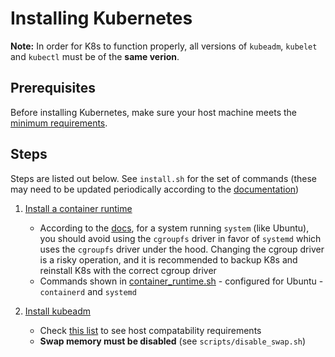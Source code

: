 # Installing Kubernetes

**Note:** In order for K8s to function properly, all versions of `kubeadm`, `kubelet` and `kubectl` must be of the **same verion**.

## Prerequisites

Before installing Kubernetes, make sure your host machine meets the [minimum requirements](https://kubernetes.io/docs/setup/production-environment/tools/kubeadm/install-kubeadm/#before-you-begin).

## Steps

Steps are listed out below. See `install.sh` for the set of commands (these may need to be updated periodically according to the [documentation](https://kubernetes.io/docs/setup/production-environment/tools/kubeadm/install-kubeadm))

1. [Install a container runtime](https://kubernetes.io/docs/setup/production-environment/container-runtimes/)
   - According to the [docs](https://kubernetes.io/docs/setup/production-environment/container-runtimes/), for a system running `system` (like Ubuntu), you should avoid using the `cgroupfs` driver in favor of `systemd` which uses the `cgroupfs` driver under the hood. Changing the cgroup driver is a risky operation, and it is recommended to backup K8s and reinstall K8s with the correct cgroup driver
   - Commands shown in [container_runtime.sh](scripts/container_runtimes.sh) - configured for Ubuntu - `containerd` and `systemd`
1. [Install kubeadm](https://kubernetes.io/docs/setup/production-environment/tools/kubeadm/install-kubeadm/)

   - Check [this list](https://kubernetes.io/docs/setup/production-environment/tools/kubeadm/install-kubeadm/#before-you-begin) to see host compatability requirements
   - **Swap memory must be disabled** (see `scripts/disable_swap.sh`)

